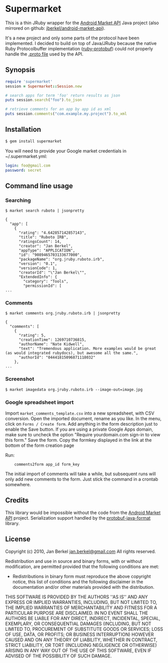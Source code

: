 
# Supermarket

This is a thin JRuby wrapper for the [Android Market API](http://code.google.com/p/android-market-api/) Java project (also mirrored on github: [jberkel/android-market-api](http://github.com/jberkel/android-market-api/)).

It's a new project and only some parts of the protocol have been implemented. I decided to build on top of Java/JRuby because the native Ruby Protocolbuffer implementation ([ruby-protobuf](http://code.google.com/p/ruby-protobuf/)) could not properly handle the [.proto file](http://github.com/jberkel/android-market-api/blob/master/AndroidMarketApi/proto/market.proto) used by the API.

## Synopsis

```ruby
require 'supermarket'
session = Supermarket::Session.new

# search apps for term 'foo' return results as json
puts session.search("foo").to_json

# retrieve comments for an app by app id as xml
puts session.comments("com.example.my.project").to_xml
```

## Installation

```ruby
$ gem install supermarket
```

You will need to provide your Google market credentials in ~/.supermarket.yml:

```yml
login: foo@gmail.com
password: secret
```

## Command line usage

### Searching

```
$ market search ruboto | jsonpretty

{
  "app": [
    {
      "rating": "4.642857142857143",
      "title": "Ruboto IRB",
      "ratingsCount": 14,
      "creator": "Jan Berkel",
      "appType": "APPLICATION",
      "id": "9089465703133677000",
      "packageName": "org.jruby.ruboto.irb",
      "version": "0.1",
      "versionCode": 1,
      "creatorId": "\"Jan Berkel\"",
      "ExtendedInfo": {
        "category": "Tools",
        "permissionId": [
...

```

### Comments

```
$ market comments org.jruby.ruboto.irb | jsonpretty

{
  "comments": [
    {
      "rating": 5,
      "creationTime": 1269710736815,
      "authorName": "Nate Kidwell",
      "text": "Tremendous application. More examples would be great (as would integrated rubydocs), but awesome all the same.",
      "authorId": "04441815096871118032"
    },
...
```

### Screenshot

```
$ market imagedata org.jruby.ruboto.irb --image-out=image.jpg
```

### Google spreadsheet import

Import `market_comments_template.csv` into a new spreadsheet, with CSV
conversion. Open the imported document, rename as you like. In the menu, click
on `Forms / Create form`. Add anything in the form description just to enable
the Save button. If you are using a private Google Apps domain, make sure to
uncheck the option "Require yourdomain.com sign-in to view this form." Save the
form. Copy the formkey displayed in the link at the bottom of the form creation
page

Run:

```
    comments2form app_id form_key
```

The initial import of comments will take a while, but subsequent runs will only
add new comments to the form. Just stick the command in a crontab somewhere.

## Credits

This library would be impossible without the code from the [Android Market API](http://code.google.com/p/android-market-api/) project. Serialization support handled by the [protobuf-java-format](http://code.google.com/p/protobuf-java-format/) library.

## License

Copyright (c) 2010, Jan Berkel <jan.berkel@gmail.com>
All rights reserved.

Redistribution and use in source and binary forms, with or without
modification, are permitted provided that the following conditions are met:

   * Redistributions in binary form must reproduce the above copyright
     notice, this list of conditions and the following disclaimer in the
     documentation and/or other materials provided with the distribution.

THIS SOFTWARE IS PROVIDED BY THE AUTHORS ''AS IS'' AND ANY
EXPRESS OR IMPLIED WARRANTIES, INCLUDING, BUT NOT LIMITED TO, THE IMPLIED
WARRANTIES OF MERCHANTABILITY AND FITNESS FOR A PARTICULAR PURPOSE ARE
DISCLAIMED. IN NO EVENT SHALL THE AUTHORS BE LIABLE FOR ANY
DIRECT, INDIRECT, INCIDENTAL, SPECIAL, EXEMPLARY, OR CONSEQUENTIAL DAMAGES
(INCLUDING, BUT NOT LIMITED TO, PROCUREMENT OF SUBSTITUTE GOODS OR SERVICES;
LOSS OF USE, DATA, OR PROFITS; OR BUSINESS INTERRUPTION) HOWEVER CAUSED AND
ON ANY THEORY OF LIABILITY, WHETHER IN CONTRACT, STRICT LIABILITY, OR TORT
(INCLUDING NEGLIGENCE OR OTHERWISE) ARISING IN ANY WAY OUT OF THE USE OF THIS
SOFTWARE, EVEN IF ADVISED OF THE POSSIBILITY OF SUCH DAMAGE.
